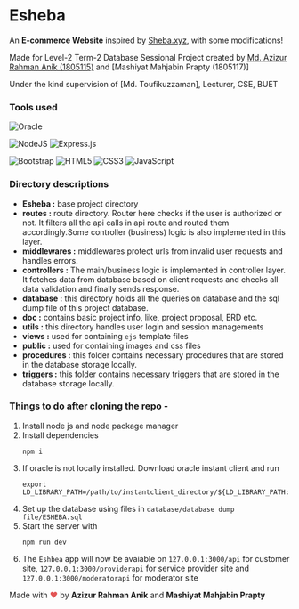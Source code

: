 
# Esheba

An **E-commerce Website** inspired by [Sheba.xyz](https://www.sheba.xyz/), with some modifications!

Made for Level-2 Term-2 Database Sessional Project created by [Md. Azizur Rahman Anik (1805115)](https://github.com/ANIK115) and [Mashiyat Mahjabin Prapty (1805117)]

Under the kind supervision of [Md. Toufikuzzaman], Lecturer, CSE, BUET



### Tools used

![Oracle](https://img.shields.io/badge/Oracle-F80000?style=for-the-badge&logo=oracle&logoColor=white)

![NodeJS](https://img.shields.io/badge/node.js-6DA55F?style=for-the-badge&logo=node.js&logoColor=white)
![Express.js](https://img.shields.io/badge/express.js-%23404d59.svg?style=for-the-badge&logo=express&logoColor=%2361DAFB)

![Bootstrap](https://img.shields.io/badge/bootstrap-%23563D7C.svg?style=for-the-badge&logo=bootstrap&logoColor=white)
![HTML5](https://img.shields.io/badge/html5-%23E34F26.svg?style=for-the-badge&logo=html5&logoColor=white)
![CSS3](https://img.shields.io/badge/css3-%231572B6.svg?style=for-the-badge&logo=css3&logoColor=white)
![JavaScript](https://img.shields.io/badge/javascript-%23323330.svg?style=for-the-badge&logo=javascript&logoColor=%23F7DF1E)


### Directory descriptions
* **Esheba :** base project directory
* **routes :** route directory. Router here checks if the user is authorized or not. It filters all the api calls in api route and routed them accordingly.Some controller (business) logic is also implemented in this layer.
* **middlewares :** middlewares protect urls from invalid user requests and handles errors.
* **controllers :** The main/business logic is implemented in controller layer. It fetches data from database based on client requests and checks all data validation and finally sends response.
* **database :** this directory holds all the queries on database and the sql dump file of this project database.
* **doc :** contains basic project info, like, project proposal, ERD etc.
* **utils :** this directory handles user login and session managements
* **views :** used for containing `ejs` template files
* **public :** used for containing images and css files
* **procedures :** this folder contains necessary procedures that are stored in the database storage locally.
* **triggers :** this folder contains necessary triggers that are stored in the database storage locally.


### Things to do after cloning the repo -
1. Install node js and node package manager
2. Install dependencies
	```
	npm i 
	```
3. If oracle is not locally installed. Download oracle instant client and run
	```
	export LD_LIBRARY_PATH=/path/to/instantclient_directory/${LD_LIBRARY_PATH:+:$LD_LIBRARY_PATH}
	```
4. Set up the database using files in `database/database dump file/ESHEBA.sql`
6. Start the server with
	```
	npm run dev
	```
7. The `Eshbea` app will now be avaiable on `127.0.0.1:3000/api` for customer site, `127.0.0.1:3000/providerapi` for service provider site and `127.0.0.1:3000/moderatorapi` for moderator site


Made with <span style="color: #e25555;">&#9829;</span> by **Azizur Rahman Anik** and **Mashiyat Mahjabin Prapty**
